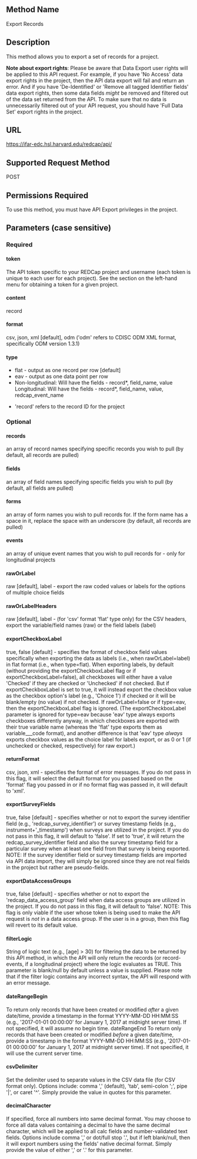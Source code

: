 ## Method Name
Export Records

## Description
This method allows you to export a set of records for a project.

**Note about export rights**: Please be aware that Data Export user rights will be applied to this API request. For example, if you have 'No Access' data export rights in the project, then the API data export will fail and return an error. And if you have 'De-Identified' or 'Remove all tagged Identifier fields' data export rights, then some data fields *might* be removed and filtered out of the data set returned from the API. To make sure that no data is unnecessarily filtered out of your API request, you should have 'Full Data Set' export rights in the project.

## URL
https://ifar-edc.hsl.harvard.edu/redcap/api/

## Supported Request Method
POST

## Permissions Required
To use this method, you must have API Export privileges in the project.

## Parameters (case sensitive)
### Required

#### token
The API token specific to your REDCap project and username (each token is unique to each user for each project). See the section on the left-hand menu for obtaining a token for a given project.

#### content
record

#### format
csv, json, xml [default], odm ('odm' refers to CDISC ODM XML format, specifically ODM version 1.3.1)

#### type
- flat - output as one record per row [default]
- eav - output as one data point per row
- Non-longitudinal: Will have the fields - record*, field_name, value
Longitudinal: Will have the fields - record*, field_name, value, redcap_event_name
* 'record' refers to the record ID for the project

### Optional
#### records
an array of record names specifying specific records you wish to pull (by default, all records are pulled)

#### fields
an array of field names specifying specific fields you wish to pull (by default, all fields are pulled)

#### forms
an array of form names you wish to pull records for. If the form name has a space in it, replace the space with an underscore (by default, all records are pulled)

#### events
an array of unique event names that you wish to pull records for - only for longitudinal projects

#### rawOrLabel
raw [default], label - export the raw coded values or labels for the options of multiple choice fields

#### rawOrLabelHeaders
raw [default], label - (for 'csv' format 'flat' type only) for the CSV headers, export the variable/field names (raw) or the field labels (label)

#### exportCheckboxLabel
true, false [default] - specifies the format of checkbox field values specifically when exporting the data as labels (i.e., when rawOrLabel=label) in flat format (i.e., when type=flat). When exporting labels, by default (without providing the exportCheckboxLabel flag or if exportCheckboxLabel=false), all checkboxes will either have a value 'Checked' if they are checked or 'Unchecked' if not checked. But if exportCheckboxLabel is set to true, it will instead export the checkbox value as the checkbox option's label (e.g., 'Choice 1') if checked or it will be blank/empty (no value) if not checked. If rawOrLabel=false or if type=eav, then the exportCheckboxLabel flag is ignored. (The exportCheckboxLabel parameter is ignored for type=eav because 'eav' type always exports checkboxes differently anyway, in which checkboxes are exported with their true variable name (whereas the 'flat' type exports them as variable___code format), and another difference is that 'eav' type *always* exports checkbox values as the choice label for labels export, or as 0 or 1 (if unchecked or checked, respectively) for raw export.)

#### returnFormat
csv, json, xml - specifies the format of error messages. If you do not pass in this flag, it will select the default format for you passed based on the 'format' flag you passed in or if no format flag was passed in, it will default to 'xml'.

#### exportSurveyFields
true, false [default] - specifies whether or not to export the survey identifier field (e.g., 'redcap_survey_identifier') or survey timestamp fields (e.g., instrument+'_timestamp') when surveys are utilized in the project. If you do not pass in this flag, it will default to 'false'. If set to 'true', it will return the redcap_survey_identifier field and also the survey timestamp field for a particular survey when at least one field from that survey is being exported. NOTE: If the survey identifier field or survey timestamp fields are imported via API data import, they will simply be ignored since they are not real fields in the project but rather are pseudo-fields.

#### exportDataAccessGroups
true, false [default] - specifies whether or not to export the 'redcap_data_access_group' field when data access groups are utilized in the project. If you do not pass in this flag, it will default to 'false'. NOTE: This flag is only viable if the user whose token is being used to make the API request is *not* in a data access group. If the user is in a group, then this flag will revert to its default value.

#### filterLogic
String of logic text (e.g., [age] > 30) for filtering the data to be returned by this API method, in which the API will only return the records (or record-events, if a longitudinal project) where the logic evaluates as TRUE. This parameter is blank/null by default unless a value is supplied. Please note that if the filter logic contains any incorrect syntax, the API will respond with an error message.

#### dateRangeBegin
To return only records that have been created or modified *after* a given date/time, provide a timestamp in the format YYYY-MM-DD HH:MM:SS (e.g., '2017-01-01 00:00:00' for January 1, 2017 at midnight server time). If not specified, it will assume no begin time.
dateRangeEnd
To return only records that have been created or modified *before* a given date/time, provide a timestamp in the format YYYY-MM-DD HH:MM:SS (e.g., '2017-01-01 00:00:00' for January 1, 2017 at midnight server time). If not specified, it will use the current server time.

#### csvDelimiter
Set the delimiter used to separate values in the CSV data file (for CSV format only). Options include: comma ',' (default), 'tab', semi-colon ';', pipe '|', or caret '^'. Simply provide the value in quotes for this parameter.

#### decimalCharacter
If specified, force all numbers into same decimal format. You may choose to force all data values containing a decimal to have the same decimal character, which will be applied to all calc fields and number-validated text fields. Options include comma ',' or dot/full stop '.', but if left blank/null, then it will export numbers using the fields' native decimal format. Simply provide the value of either ',' or '.' for this parameter.